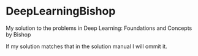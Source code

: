 # DeepLearningBishop
My solution to the problems in Deep Learning: Foundations and Concepts by Bishop

If my solution matches that in the solution manual I will ommit it. 
